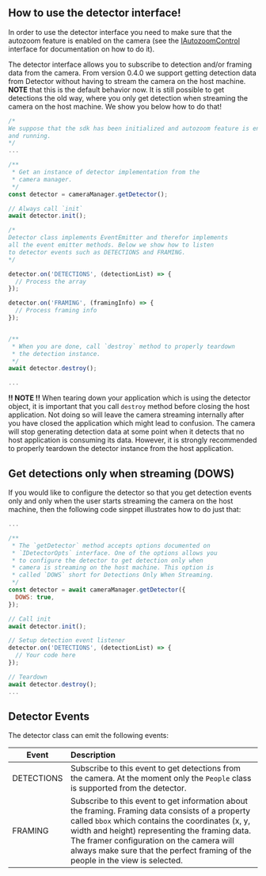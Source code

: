 ## How to use the detector interface!

In order to use the detector interface you need to make sure that the autozoom feature is enabled on the camera (see the [IAutozoomControl](http://developer.huddly.com/interfaces/IAutozoomControl.html) interface for documentation on how to do it).

The detector interface allows you to subscribe to detection and/or framing data from the camera. From version 0.4.0 we support getting detection data from Detector without having to stream the camera on the host machine. **NOTE** that this is the default behavior now. It is still possible to get detections the old way, where you only get detection when streaming the camera on the host machine. We show you below how to do that!

```javascript
/* 
We suppose that the sdk has been initialized and autozoom feature is enabled
and running.
*/
...

/**
 * Get an instance of detector implementation from the
 * camera manager.
 */
const detector = cameraManager.getDetector();

// Always call `init`
await detector.init();

/*
Detector class implements EventEmitter and therefor implements
all the event emitter methods. Below we show how to listen
to detector events such as DETECTIONS and FRAMING.
*/

detector.on('DETECTIONS', (detectionList) => {
  // Process the array
});

detector.on('FRAMING', (framingInfo) => {
  // Process framing info
});


/**
 * When you are done, call `destroy` method to properly teardown
 * the detection instance.
 */
await detector.destroy();

...
```
**!! NOTE !!** When tearing down your application which is using the detector object, it is important that you call `destroy` method before closing the host application. Not doing so will leave the camera streaming internally after you have closed the application which might lead to confusion. The camera will stop generating detection data at some point when it detects that no host application is consuming its data. However, it is strongly recommended to properly teardown the detector instance from the host application.

## Get detections only when streaming (DOWS)
If you would like to configure the detector so that you get detection events only and only when the user starts streaming the camera on the host machine, then the following code sinppet illustrates how to do just that:

``` javascript
...

/**
 * The `getDetector` method accepts options documented on
 * `IDetectorOpts` interface. One of the options allows you
 * to configure the detector to get detection only when
 * camera is streaming on the host machine. This option is
 * called `DOWS` short for Detections Only When Streaming.
 */
const detector = await cameraManager.getDetector({
  DOWS: true,
});

// Call init
await detector.init();

// Setup detection event listener
detector.on('DETECTIONS', (detectionList) => {
  // Your code here
});

// Teardown
await detector.destroy();
...
```

## Detector Events
The detector class can emit the following events:

| Event        | Description    |
| ------------- |:-------------|
| DETECTIONS  | Subscribe to this event to get detections from the camera. At the moment only the `People` class is supported from the detector. |
| FRAMING     | Subscribe to this event to get information about the framing. Framing data consists of a property called `bbox` which contains the coordinates (x, y, width and height) representing the framing data. The framer configuration on the camera will always make sure that the perfect framing of the people in the view is selected.|